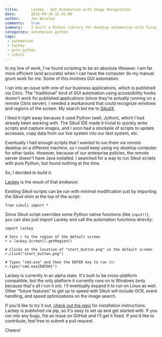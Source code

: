 ```yaml
---
title:      Lackey - GUI Automation with Image Recognition
date:       2016-09-19 15:42:00
author:     Jon Winsley
comments:   true
summary:    I built a Python library for desktop automation with fuzzy image matching.
categories: automation python
tags:
 - automation
 - lackey
 - pure python
 - sikuli
---
```


In my line of work, I've found scripting to be an absolute lifesaver. I am far more efficient (and accurate) when I can have the computer do my manual grunt work for me. Some of this involves GUI automation.

I ran into an issue with one of our business applications, which is published via Citrix. The "traditional" kind of GUI automation using accessibility hooks doesn't work for published applications (since they're actually running on a remote Citrix server). I needed a workaround that could recognize windows and regions of the screen. My search led me to [SikuliX](http://sikulix.com/).

I liked it right away because it used Python (well, Jython), which I had already been working with. The Sikuli IDE made it trivial to quickly write scripts and capture images, and I soon had a stockpile of scripts to update accesses, copy data from our live system into our test system, etc.

Eventually I had enough scripts that I wanted to run them via remote desktop on a different machine, so I could keep using my desktop computer for other tasks. However, because of our enterprise policies, the remote server doesn't have Java installed. I searched for a way to run Sikuli scripts with pure Python, but found nothing at the time.

So, I decided to build it.

[Lackey](https://github.com/glitchassassin/lackey) is the result of that endeavor.

Existing Sikuli scripts can be run with minimal modification just by importing the Sikuli shim at the top of the script:

```
from sikuli import *
```

Since Sikuli script overrides some Python native functions (like `input()`), you can also just import Lackey and call the automation functions directly:

```
import lackey

# Sets r to the region of the default screen
r = lackey.Screen().getRegion()

# Clicks on the location of "start_button.png" in the default screen
r.click("start_button.png")

# Types "cmd.exe" and then the ENTER key to run it:
r.type("cmd.exe{ENTER}")
```

Lackey is currently in an alpha state. It's built to be cross-platform compatible, but the only platform it currently runs on is Windows (only because that's all I run it on). I'll eventually expand it to run on Linux as well. Other "future features" to get up to speed with Sikuli will include OCR, event handling, and speed optimizations on the image search.

If you'd like to try it out, [check out the repo](https://github.com/glitchassassin/lackey) for installation instructions. Lackey is published via pip, so it's easy to set up and get started with. If you run into any bugs, file an issue on GitHub and I'll get it fixed. If you'd like to contribute, feel free to submit a pull request.

Cheers!
